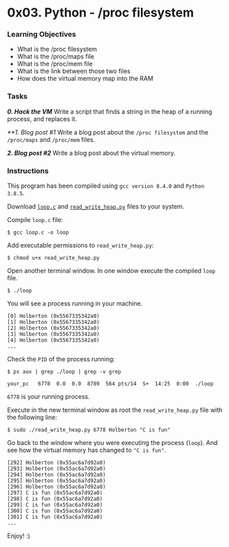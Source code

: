 # 0x03. Python - /proc filesystem

### Learning Objectives

- What is the /proc filesystem
- What is the /proc/maps file
- What is the /proc/mem file
- What is the link between those two files
- How does the virtual memory map into the RAM

### Tasks

_**0. Hack the VM**_
Write a script that finds a string in the heap of a running process, and replaces it.

_**1. Blog post #1_
Write a blog post about the `/proc filesystem` and the `/proc/maps` and `/proc/mem` files.

_**2. Blog post #2**_
Write a blog post about the virtual memory.

### Instructions

This program has been compiled using `gcc version 8.4.0` and `Python 3.8.5`.

Download [`loop.c`](https://raw.githubusercontent.com/lh1008/holbertonschool-system_linux/main/0x03-proc_filesystem/holberton.c) and [`read_write_heap.py`](https://raw.githubusercontent.com/lh1008/holbertonschool-system_linux/main/0x03-proc_filesystem/read_write_heap.py) files to your system.

Compile `loop.c` file:

`$ gcc loop.c -o loop`

Add executable permissions to `read_write_heap.py`:

`$ chmod u+x read_write_heap.py`

Open another terminal window. In one window execute the compiled `loop` file.

`$ ./loop`


You will see a process running in your machine.

```
[0] Holberton (0x5567335342a0)
[1] Holberton (0x5567335342a0)
[2] Holberton (0x5567335342a0)
[3] Holberton (0x5567335342a0)
[4] Holberton (0x5567335342a0)
...
```

Check the `PID` of the process running:

`$ ps aux | grep ./loop | grep -v grep`

```
your_pc   6778  0.0  0.0  8789  564 pts/14  S+  14:25  0:00  ./loop
```
`6778` is your running process.

Execute in the new terminal window as root the `read_write_heap.py` file with the following line:

`$ sudo ./read_write_heap.py 6778 Holberton "C is fun"`

Go back to the window where you were executing the process (`loop`). And see how the virtual memory has changed to `"C is fun"`.

```
[292] Holberton (0x55ac6a7d92a0)
[293] Holberton (0x55ac6a7d92a0)
[294] Holberton (0x55ac6a7d92a0)
[295] Holberton (0x55ac6a7d92a0)
[296] Holberton (0x55ac6a7d92a0)
[297] C is fun (0x55ac6a7d92a0)
[298] C is fun (0x55ac6a7d92a0)
[299] C is fun (0x55ac6a7d92a0)
[300] C is fun (0x55ac6a7d92a0)
[301] C is fun (0x55ac6a7d92a0)
...
```

Enjoy! :)
